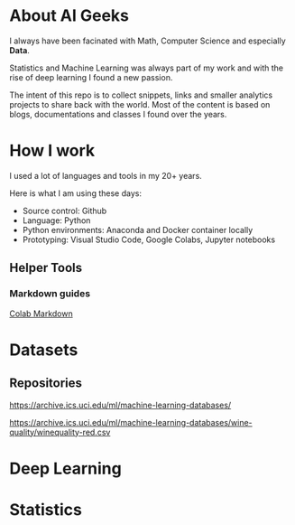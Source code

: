 # About AI Geeks
I always have been facinated with Math, Computer Science and especially **Data**. 

Statistics and Machine Learning was always part of my work and with the rise of deep learning I found a new passion. 

The intent of this repo is to collect snippets, links and smaller analytics projects to share back with the world. Most of the content is based on blogs, documentations and classes I found over the years.

# How I work
I used a lot of languages and tools in my 20+ years. 

Here is what I am using these days:
- Source control: Github
- Language: Python
- Python environments: Anaconda and Docker container locally
- Prototyping: Visual Studio Code, Google Colabs, Jupyter notebooks

## Helper Tools
### Markdown guides  
[Colab Markdown](https://colab.research.google.com/notebooks/markdown_guide.ipynb#scrollTo=Lhfnlq1Surtk)


# Datasets
## Repositories

https://archive.ics.uci.edu/ml/machine-learning-databases/

https://archive.ics.uci.edu/ml/machine-learning-databases/wine-quality/winequality-red.csv

# Deep Learning


# Statistics


